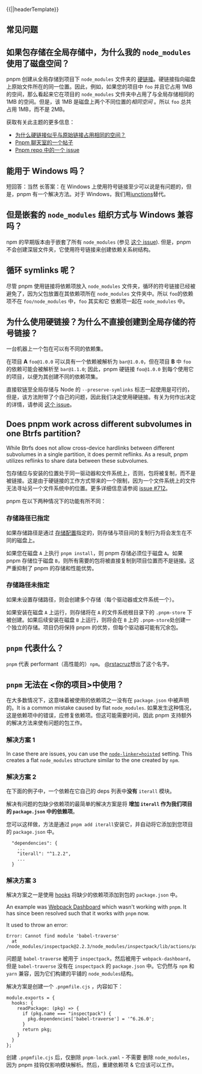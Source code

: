 {{||headerTemplate}}

## 常见问题

## 如果包存储在全局存储中，为什么我的 `node_modules` 使用了磁盘空间？[​](#如果包存储在全局存储中为什么我的-node_modules-使用了磁盘空间 "Direct link to 如果包存储在全局存储中为什么我的-node_modules-使用了磁盘空间")

pnpm 创建从全局存储到项目下 `node_modules` 文件夹的 [硬链接](https://en.wikipedia.org/wiki/Hard_link)。硬链接指向磁盘上原始文件所在的同一位置。因此，例如，如果您的项目中 `foo` 并且它占用 1MB 的空间，那么看起来它在项目的 `node_modules` 文件夹中占用了与全局存储相同的 1MB 的空间。但是，该 1MB 是磁盘上两个不同位置的*相同空间* 。所以 `foo` 总共占用 1MB，而不是 2MB。

获取有关此主题的更多信息：

* [为什么硬链接似乎与原始链接占用相同的空间？](https://unix.stackexchange.com/questions/88423/why-do-hard-links-seem-to-take-the-same-space-as-the-originals)
* [Pnpm 聊天室的一个帖子](https://gist.github.com/zkochan/106cfef49f8476b753a9cbbf9c65aff1)
* [Pnpm repo 中的一个 issue](https://github.com/pnpm/pnpm/issues/794)

## 能用于 Windows 吗？[​](#能用于windows吗 "Direct link to 能用于Windows吗？")

短回答：当然 长答案：在 Windows 上使用符号链接至少可以说是有问题的，但是，pnpm 有一个解决方法。对于 Windows，我们用[junctions](https://docs.microsoft.com/en-us/windows/win32/fileio/hard-links-and-junctions)替代。

## 但是嵌套的 `node_modules` 组织方式与 Windows 兼容吗？[​](#但是嵌套的-node_modules-组织方式与-windows-兼容吗 "Direct link to 但是嵌套的-node_modules-组织方式与-windows-兼容吗")

npm 的早期版本由于嵌套了所有 `node_modules` (参见 [这个 issue](https://github.com/nodejs/node-v0.x-archive/issues/6960)). 但是，pnpm 不会创建深层文件夹，它使用符号链接来创建依赖关系树结构。

## 循环 symlinks 呢？[​](#循环-symlinks-呢 "Direct link to 循环 symlinks 呢?")

尽管 pnpm 使用链接将依赖项放入 `node_modules` 文件夹，循环的符号链接已经被避免了，因为父包放置在其依赖项所在 `node_modules` 文件夹中。所以 `foo`的依赖项不在 `foo/node_modules` 中，`foo` 其实和它 依赖项一起在 `node_modules` 中。

## 为什么使用硬链接？为什么不直接创建到全局存储的符号链接？[​](#为什么使用硬链接-为什么不直接创建到全局存储的符号链接 "Direct link to 为什么使用硬链接？ 为什么不直接创建到全局存储的符号链接？")

一台机器上一个包在可以有不同的依赖集。

在项目 **A** `foo@1.0.0` 可以具有一个依赖被解析为 `bar@1.0.0`，但在项目 **B** 中 `foo` 的依赖可能会被解析至 `bar@1.1.0`; 因此，pnpm 硬链接 `foo@1.0.0` 到每个使用它的项目，以便为其创建不同的依赖项集。

直接软链至全局存储与 Node 的 `--preserve-symlinks` 标志一起使用是可行的，但是，该方法附带了个自己的问题，因此我们决定使用硬链接。有关为何作出决定的详情，请参阅 [这个 issue](https://github.com/nodejs/node-eps/issues/46)。

## Does pnpm work across different subvolumes in one Btrfs partition?[​](#does-pnpm-work-across-different-subvolumes-in-one-btrfs-partition "Direct link to Does pnpm work across different subvolumes in one Btrfs partition?")

While Btrfs does not allow cross-device hardlinks between different subvolumes in a single partition, it does permit reflinks. As a result, pnpm utilizes reflinks to share data between these subvolumes.

包存储应与安装的位置处于同一驱动器和文件系统上，否则，包将被复制，而不是被链接。这是由于硬链接的工作方式带来的一个限制，因为一个文件系统上的文件无法寻址另一个文件系统中的位置。更多详细信息请参阅 [issue #712](https://github.com/pnpm/pnpm/issues/712)。

pnpm 在以下两种情况下的功能有所不同：

### 存储路径已指定[​](#存储路径已指定 "Direct link to 存储路径已指定")

如果存储路径是通过 [存储配置](https://pnpm.io/zh/configuring)指定的，则存储与项目间的复制行为将会发生在不同的磁盘上。

如果您在磁盘 `A` 上执行 `pnpm install`，则 pnpm 存储必须位于磁盘 `A`。如果 pnpm 存储位于磁盘 `B`，则所有需要的包将被直接复制到项目位置而不是链接。这严重抑制了 pnpm 的存储和性能优势。

### 存储路径未指定[​](#存储路径未指定 "Direct link to 存储路径未指定")

如果未设置存储路径，则会创建多个存储（每个驱动器或文件系统一个）。

如果安装在磁盘 `A` 上运行，则存储将在 `A` 的文件系统根目录下的 `.pnpm-store` 下被创建。如果后续安装在磁盘 `B` 上运行，则将会在 `B` 上的 `.pnpm-store`处创建一个独立的存储。项目仍将保持 pnpm 的优势，但每个驱动器可能有冗余包。

## `pnpm` 代表什么？[​](#pnpm-代表什么 "Direct link to pnpm-代表什么")

`pnpm` 代表 performant（高性能的）`npm`。 [@rstacruz](https://github.com/rstacruz/)想出了这个名字。

## `pnpm` 无法在 <!-- --><<!-- -->你的项目>中使用？[​](#pnpm-无法在-你的项目中使用- "Direct link to pnpm-无法在-你的项目中使用-")

在大多数情况下，这意味着被使用的依赖项之一没有在 `package.json` 中被声明的。It is a common mistake caused by flat `node_modules`. 如果发生这种情况，这是依赖项中的错误，应修复依赖项。但这可能需要时间，因此 pnpm 支持额外的解决方法来使有问题的包工作。

### 解决方案 1[​](#解决方案1 "Direct link to 解决方案1")

In case there are issues, you can use the [`node-linker=hoisted`](https://pnpm.io/zh/npmrc#node-linker) setting. This creates a flat `node_modules` structure similar to the one created by `npm`.

### 解决方案 2[​](#解决方案2 "Direct link to 解决方案2")

在下面的例子中，一个依赖在它自己的 deps 列表中**没有** `iterall` 模块。

解决有问题的包缺少依赖项的最简单的解决方案是将 **增加 `iterall` 作为我们项目的 `package.json` 中的依赖项**。

您可以这样做，方法是通过 `pnpm add iterall`安装它，并自动将它添加到您项目的 `package.json` 中。

```plain
  "dependencies": {
    ...
    "iterall": "^1.2.2",
    ...
  }
```

### 解决方案 3[​](#解决方案3 "Direct link to 解决方案3")

解决方案之一是使用 [hooks](https://pnpm.io/zh/pnpmfile#hooks) 将缺少的依赖项添加到包的 `package.json` 中。

An example was [Webpack Dashboard](https://github.com/pnpm/pnpm/issues/1043) which wasn't working with `pnpm`. It has since been resolved such that it works with `pnpm` now.

It used to throw an error:

```plain
Error: Cannot find module 'babel-traverse'
  at /node_modules/inspectpack@2.2.3/node_modules/inspectpack/lib/actions/parse
```

问题是 `babel-traverse` 被用于 `inspectpack`，然后被用于 `webpack-dashboard`，但是 `babel-traverse` 没有在 `inspectpack` 的 `package.json` 中。它仍然与 `npm` 和 `yarn` 兼容，因为它们构建的平铺的 `node_modules`结构。

解决方案是创建一个 `.pnpmfile.cjs` ，内容如下：

```plain
module.exports = {
  hooks: {
    readPackage: (pkg) => {
      if (pkg.name === "inspectpack") {
        pkg.dependencies['babel-traverse'] = '^6.26.0';
      }
      return pkg;
    }
  }
};
```

创建 `.pnpmfile.cjs` 后，仅删除 `pnpm-lock.yaml` - 不需要 删除 `node_modules`，因为 pnpm 挂钩仅影响模块解析。然后，重建依赖项 & 它应该可以工作。
